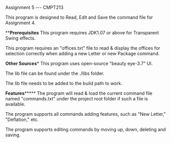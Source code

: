 Assignment 5 --- CMPT213

This program is designed to Read, Edit and Save the command file for Assignment 4.


************Prerequisites**********
This program requires JDK1.07 or above for Transparent Swing effects.

This program requires an "offices.txt" file to read & display the offices for selection correctly when adding a new Letter or new Package command.

************Other Sources*************
This program uses open-source "beauty eye-3.7" UI.

The lib file can be found under the ./libs folder.

The lib file needs to be added to the build path to work.

************Features*****************
The program will read & load the current command file named "commands.txt" under the project root folder if such a file is available.

The program supports all commands adding features, such as "New Letter," "Deflation," etc.

The program supports editing commands by moving up, down, deleting and saving.
